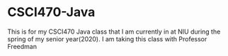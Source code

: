 # CSCI470-Java
This is for my CSCI470 Java class that I am currently in at NIU during the spring of my senior year(2020). I am taking this class with Professor Freedman
